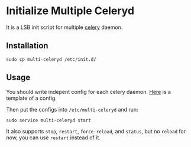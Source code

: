 # Initialize Multiple Celeryd

It is a LSB init script for multiple [celery](http://www.celeryproject.org/)
daemon.

## Installation

    sudo cp multi-celeryd /etc/init.d/

## Usage

You should write indepent config for each celery daemon.
[Here](https://github.com/moskytw/init-multi-celeryd/blob/master/etc-multi-celeryd-config.tmpl)
is a template of a config.

Then put the configs into `/etc/multi-celeryd` and run:

    sudo service multi-celeryd start

It also supports `stop`, `restart`, `force-reload`, and `status`, but no
`reload` for now, you can use `restart` instead of it.
